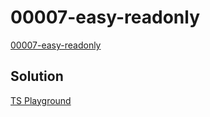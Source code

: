 # 00007-easy-readonly

[00007-easy-readonly](https://github.com/type-challenges/type-challenges/blob/main/questions/00007-easy-readonly/README.md)

## Solution

[TS Playground](https://www.typescriptlang.org/play?#code/PQKgUABBDsELQQEoFMCGATA9gOwDYE9J44TSiAjfCAQWwBcALHKgMQFcIAKAAVXoDM2ASggBiNAGcqo8mwCWuOnDnYxAJzRY80zOQBWyAMZKA1snwSiRUTYgBFNsgl05OK1ACSAWwAOuZF7I9BCMyBCyCkoqEAAGKBg4BAA8ACoAfDEQAOZByGpyhhAA7nKMmGx0EGwSKlkQpQB07hAAwjjOamzGEhCoIfg+YSWMvbi4ED5qmINqLk4QmPwQKRASyJV0mBAaCdoANBCBfLUhDGGT03lzPYunYYbtdJ3GyOj9gxCGfNiYleRhOwkNSy2FeTSgRBYmDUEGQAA9UL5-AAuZoxdF0SxQFR0PL8VCGMIpTBYCAAbyIUBcdBRqyetUpEHQTkM+R8LhwyLp+WwWSIAF9mg9sM4QiTMFyALL4eJaZLErBpCAAXnJjOptIARAAJcyavaM5kSVlydmubBczX8TC6VBqTUC5qbLANDVhVU65BjTCaiDAYAQACiaimai5X2wP0qgOBqj6OzlVAuMzohCp4oaRpNZpwKogmvIdqhPr9AeDofD31+20ksd6Nd2BAmUxTadi6OaSoAanJkEUFqoAOKlbVschchh0Og+CTI-2YwwMBp6CQNaFZYDQMAgYBgPegCAAfWPJ9PJ4gAE1yjC2syILqNEez8-DxAd3vUx9pbLEvhUkrVQpKAE1-CAAG0AGl6lUMx8FuFIAF0uRSSCELAQV9xAJ8X1PZYnEqFpUDWHocLPN9dzkXxoQ2AYwjJIMAEc2FQXADkDOFBmMCB+Qgfgpi8CAAHJuE-ZA4EXFj-F5JxgAqBQJEEj9aM+Ij5lVMCiHYzi6CSQMmJYpJv00X9UnFABGNIDh-bRTKwCy0kssA0LAHE8QJIlzLVKlSlpDoGSgLM2Q5C1uX8z5MCRdZXi5cgbX8PgiECOhUC5ICoF6ComDDULeUdDDMOw0jX3YWYzhhABlXEZ0K0jyLAUAiCVcqGDtMI4LYGEJEwXA5PaCcpxnOdgAXJcVzXNQN2gYA+AkIo8kaiAez7VZut6kV+unWd52NUbV3XTdgC6nrgqxCAlUlaEwhaFqxiCHJZwgSdNqGkblz2ibt13MAgA)
